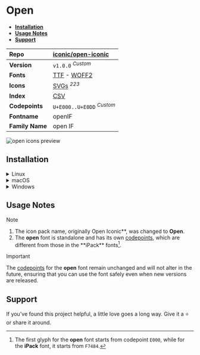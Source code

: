 # Open

- [**Installation**](#installation)
- [**Usage Notes**](#usage-notes)
- [**Support**](#support)

| Repo            | [iconic/open-iconic](https://github.com/iconic/open-iconic)                                                                                                             |
| :-------------- | :---------------------------------------------------------------------------------------------------------------------------------------------------------------------- |
| **Version**     | `v1.0.0` <sup>_Custom_</sup>                                                                                                                                            |
| **Fonts**       | [TTF](https://raw.githubusercontent.com/iconicFonts/if/main/fonts/TTF/open.ttf) - [WOFF2](https://raw.githubusercontent.com/iconicFonts/if/main/fonts/WOFF2/open.woff2) |
| **Icons**       | [SVGs](https://github.com/iconicFonts/if/tree/main/packs/open/svgs) <sup>_223_</sup>                                                                                    |
| **Index**       | [CSV](https://github.com/iconicFonts/if/blob/main/indices/open.csv)                                                                                                     |
| **Codepoints**  | `U+E000..U+E0DD` <sup>_Custom_</sup>                                                                                                                                    |
| **Fontname**    | openIF                                                                                                                                                                  |
| **Family Name** | open IF                                                                                                                                                                 |

<picture>
  <source media="(prefers-color-scheme: dark)" srcset="https://raw.githubusercontent.com/iconicFonts/if/main/imgs/open_dark.png">
  <img alt="open icons preview" src="https://raw.githubusercontent.com/iconicFonts/if/main/imgs/open_light.png">
</picture>

## Installation

<details>

<summary>Linux</summary>

```sh
curl -o ~/.local/share/fonts/open.ttf https://raw.githubusercontent.com/iconicFonts/if/main/fonts/TTF/open.ttf
```

Refresh font cache:

```sh
fc-cache -f ~/.local/share/fonts
```

</details>

<details>

<summary>macOS</summary>

```sh
curl -o ~/Library/Fonts/open.ttf https://raw.githubusercontent.com/iconicFonts/if/main/fonts/TTF/open.ttf
```

</details>

<details>

<summary>Windows</summary>

```sh
curl -o C:\Windows\Fonts\open.ttf https://raw.githubusercontent.com/iconicFonts/if/main/fonts/TTF/open.ttf
```

</details>

## Usage Notes

> [!NOTE]
>
> 1. The icon pack name, originally Open Iconic**, was changed to **Open**.
> 2. The **open** font is standalone and has its own [codepoints](https://github.com/iconicFonts/if/blob/main/indices/Open.csv), which are different from those in the **iPack\*\* fonts[^1].

> [!IMPORTANT]  
> The [codepoints](https://github.com/iconicFonts/if/blob/main/indices/Open.csv) for the **open** font remain unchanged and will not alter in the future, ensuring that you can use the font safely even when new versions are released.

## Support

If you've found this project helpful, a little love goes a long way. Give it a :star: or share it around.

[^1]: The first glyph for the **open** font starts from codepoint `E000`, while for the **iPack** font, it starts from `F7484`.
